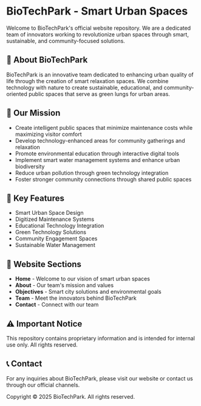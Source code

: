 # BioTechPark - Smart Urban Spaces

Welcome to BioTechPark's official website repository. We are a dedicated team of innovators working to revolutionize urban spaces through smart, sustainable, and community-focused solutions.

## 🌿 About BioTechPark

BioTechPark is an innovative team dedicated to enhancing urban quality of life through the creation of smart relaxation spaces. We combine technology with nature to create sustainable, educational, and community-oriented public spaces that serve as green lungs for urban areas.

## 🎯 Our Mission

- Create intelligent public spaces that minimize maintenance costs while maximizing visitor comfort
- Develop technology-enhanced areas for community gatherings and relaxation
- Promote environmental education through interactive digital tools
- Implement smart water management systems and enhance urban biodiversity
- Reduce urban pollution through green technology integration
- Foster stronger community connections through shared public spaces

## 💫 Key Features

- Smart Urban Space Design
- Digitized Maintenance Systems
- Educational Technology Integration
- Green Technology Solutions
- Community Engagement Spaces
- Sustainable Water Management

## 📱 Website Sections

- **Home** - Welcome to our vision of smart urban spaces
- **About** - Our team's mission and values
- **Objectives** - Smart city solutions and environmental goals
- **Team** - Meet the innovators behind BioTechPark
- **Contact** - Connect with our team

## ⚠️ Important Notice

This repository contains proprietary information and is intended for internal use only. All rights reserved.

## 📞 Contact

For any inquiries about BioTechPark, please visit our website or contact us through our official channels.

Copyright © 2025 BioTechPark. All rights reserved.